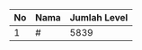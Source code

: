 | No | Nama            | Jumlah Level |
|----|-----------------|--------------|
| 1  | #    |    5839        |
